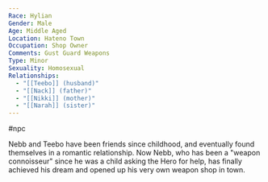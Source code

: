 ```yaml
---
Race: Hylian
Gender: Male
Age: Middle Aged
Location: Hateno Town
Occupation: Shop Owner
Comments: Gust Guard Weapons
Type: Minor
Sexuality: Homosexual
Relationships:
  - "[[Teebo]] (husband)"
  - "[[Nack]] (father)"
  - "[[Nikki]] (mother)"
  - "[[Narah]] (sister)"
---
```

 #npc 

Nebb and Teebo have been friends since childhood, and eventually found themselves in a romantic relationship. Now Nebb, who has been a "weapon connoisseur" since he was a child asking the Hero for help, has finally achieved his dream and opened up his very own weapon shop in town.
